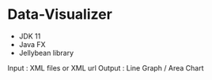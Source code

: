 # Data-Visualizer
- JDK 11
- Java FX
- Jellybean library

Input  : XML files or XML url
Output : Line Graph / Area Chart
